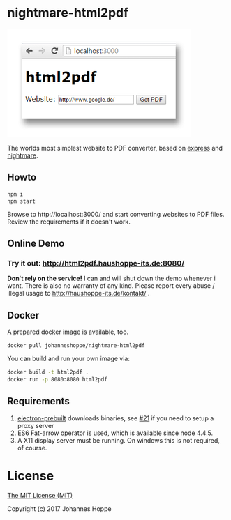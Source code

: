 # nightmare-html2pdf

![Screenshot](screenshot.png)

The worlds most simplest website to PDF converter, based on [express](http://expressjs.com/) and [nightmare](http://www.nightmarejs.org/).

## Howto
```
npm i
npm start
```

Browse to http://localhost:3000/ and start converting websites to PDF files.  
Review the requirements if it doesn't work.

## Online Demo

### Try it out: http://html2pdf.haushoppe-its.de:8080/


**Don't rely on the service!**
I can and will shut down the demo whenever i want.
There is also no warranty of any kind. Please report every abuse / illegal usage to http://haushoppe-its.de/kontakt/ .

## Docker

A prepared docker image is available, too.

```
docker pull johanneshoppe/nightmare-html2pdf
```

You can build and run your own image via:

```sh
docker build -t html2pdf .
docker run -p 8080:8080 html2pdf
```

## Requirements

1. [electron-prebuilt](https://github.com/electron-userland/electron-prebuilt) downloads binaries, see [#21](https://github.com/electron-userland/electron-prebuilt/issues/21) if you need to setup a proxy server
2. ES6 Fat-arrow operator is used, which is available since node 4.4.5.
3. A X11 display server  must be running. On windows this is not required, of course.

# License

[The MIT License (MIT)](LICENSE)  

Copyright (c) 2017 Johannes Hoppe  